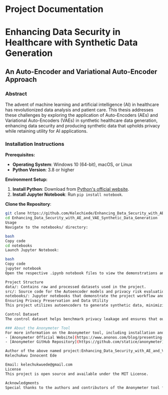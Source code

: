 # Project Documentation

# Enhancing Data Security in Healthcare with Synthetic Data Generation
## An Auto-Encoder and Variational Auto-Encoder Approach

### Abstract
The advent of machine learning and artificial intelligence (AI) in healthcare has revolutionized data analysis and patient care. This thesis addresses these challenges by exploring the application of Auto-Encoders (AEs) and Variational Auto-Encoders (VAEs) in synthetic healthcare data generation, enhancing data security and producing synthetic data that upholds privacy while retaining utility for AI applications.

### Installation Instructions
**Prerequisites:**
- **Operating System**: Windows 10 (64-bit), macOS, or Linux
- **Python Version**: 3.8 or higher

**Environment Setup:**
1. **Install Python**: Download from [Python's official website](https://www.python.org/downloads/).
2. **Install Jupyter Notebook**: Run `pip install notebook`.

**Clone the Repository**:
```bash
git clone https://github.com/Kelechiede/Enhancing_Data_Security_with_AE_and_VAE_Synthetic_Data_Generation.git
cd Enhancing_Data_Security_with_AE_and_VAE_Synthetic_Data_Generation
Usage
Navigate to the notebooks/ directory:

bash
Copy code
cd notebooks
Launch Jupyter Notebook:

bash
Copy code
jupyter notebook
Open the respective .ipynb notebook files to view the demonstrations and analysis for each dataset.

Project Structure
data/: Contains raw and processed datasets used in the project.
src/: Source code for the Autoencoder models and privacy risk evaluations.
notebooks/: Jupyter notebooks that demonstrate the project workflow and results.
Ensuring Privacy Preservation and Data Utility
This project utilizes autoencoders to generate synthetic data, minimizing the risk of exposing original data entries. Our methodology ensures that the synthetic data maintains utility for downstream tasks while significantly reducing privacy risks.

Control Dataset
The control dataset helps benchmark privacy leakage and ensures that our evaluations accurately reflect the privacy-preserving capabilities of our synthetic data generation methods.

### About the Anonymeter Tool
For more information on the Anonymeter tool, including installation and usage, please visit the authors and owners website and github page via the links below:
- [Anonymeter Official Website](https://www.anonos.com/blog/presenting-anonymeter-the-tool-for-assessing-privacy-risks-in-synthetic-datasets)
- [Anonymeter GitHub Repository](https://github.com/statice/anonymeter)

Author of the above named project:Enhancing_Data_Security_with_AE_and_VAE_Synthetic_Data_Generation
Kelechukwu Innocent Ede

Email: kelechukwuede@gmail.com
License
This project is open source and available under the MIT License.

Acknowledgments
Special thanks to the authors and contributors of the Anonymeter tool for their open-source contributions to privacy technology.
